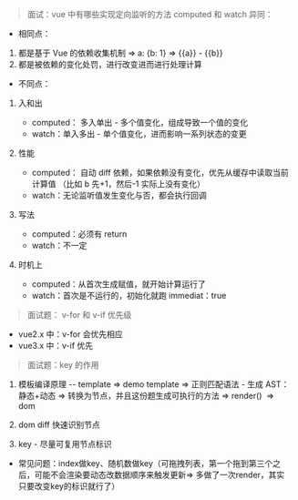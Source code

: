 > 面试：vue 中有哪些实现定向监听的方法
> computed 和 watch 异同：

- 相同点：

1. 都是基于 Vue 的依赖收集机制 => a: {b: 1} => {{a}} - {{b}}
2. 都是被依赖的变化处罚，进行改变进而进行处理计算

- 不同点：

1. 入和出

   - computed： 多入单出 - 多个值变化，组成导致一个值的变化
   - watch：单入多出 - 单个值变化，进而影响一系列状态的变更

2. 性能

   - computed： 自动 diff 依赖，如果依赖没有变化，优先从缓存中读取当前计算值 （比如 b 先+1，然后-1 实际上没有变化）
   - watch：无论监听值发生变化与否，都会执行回调

3. 写法

   - computed：必须有 return
   - watch：不一定

4. 时机上
   - computed：从首次生成赋值，就开始计算运行了
   - watch：首次是不运行的，初始化就跑 immediat：true

> 面试题： v-for 和 v-if 优先级

- vue2.x 中：v-for 会优先相应
- vue3.x 中：v-if 优先

> 面试题：key 的作用

1. 模板编译原理 -- template => demo
   template => 正则匹配语法 - 生成 AST：静态+动态 => 转换为节点，并且这份题生成可执行的方法 => render()  => dom

2. dom diff 快速识别节点
3. key - 尽量可复用节点标识
- 常见问题：index做key、随机数做key（可拖拽列表，第一个拖到第三个之后，可能不会渲染要动态改数据顺序来触发更新=> 多做了一次render，其实只要改变key的标识就行了）
